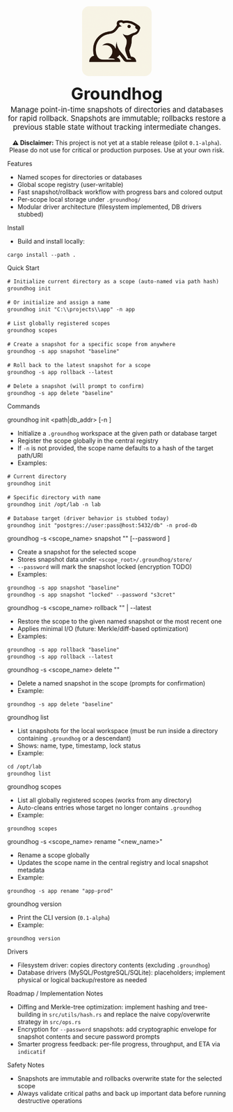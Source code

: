 <p align="center">
  <img src="Groundhog.png" alt="Groundhog logo" width="160" style="border-radius: 16px;" />
  <br/>
  <h1 align="center" style="margin: 0; padding: 0; font-size: 2.4rem;">Groundhog</h1>
  <p align="center" style="margin-top: 0.25rem; font-size: 1.05rem;">
    Manage point-in-time snapshots of directories and databases for rapid rollback.
    Snapshots are immutable; rollbacks restore a previous stable state without tracking intermediate changes.
  </p>
</p>

<p align="center">
  <strong>⚠️ Disclaimer:</strong> This project is not yet at a stable release (pilot <code>0.1-alpha</code>).<br/>
  Please do not use for critical or production purposes. Use at your own risk.
  
</p>

Features
- Named scopes for directories or databases
- Global scope registry (user-writable)
- Fast snapshot/rollback workflow with progress bars and colored output
- Per-scope local storage under `.groundhog/`
- Modular driver architecture (filesystem implemented, DB drivers stubbed)

Install
- Build and install locally:
```
cargo install --path .
```

Quick Start
```
# Initialize current directory as a scope (auto-named via path hash)
groundhog init

# Or initialize and assign a name
groundhog init "C:\\projects\\app" -n app

# List globally registered scopes
groundhog scopes

# Create a snapshot for a specific scope from anywhere
groundhog -s app snapshot "baseline"

# Roll back to the latest snapshot for a scope
groundhog -s app rollback --latest

# Delete a snapshot (will prompt to confirm)
groundhog -s app delete "baseline"
```

Commands

groundhog init <path|db_addr> [-n <name>]
- Initialize a `.groundhog` workspace at the given path or database target
- Register the scope globally in the central registry
- If `-n` is not provided, the scope name defaults to a hash of the target path/URI
- Examples:
```
# Current directory
groundhog init

# Specific directory with name
groundhog init /opt/lab -n lab

# Database target (driver behavior is stubbed today)
groundhog init "postgres://user:pass@host:5432/db" -n prod-db
```

groundhog -s <scope_name> snapshot "<name>" [--password <password>]
- Create a snapshot for the selected scope
- Stores snapshot data under `<scope_root>/.groundhog/store/`
- `--password` will mark the snapshot locked (encryption TODO)
- Examples:
```
groundhog -s app snapshot "baseline"
groundhog -s app snapshot "locked" --password "s3cret"
```

groundhog -s <scope_name> rollback "<name>" | --latest
- Restore the scope to the given named snapshot or the most recent one
- Applies minimal I/O (future: Merkle/diff-based optimization)
- Examples:
```
groundhog -s app rollback "baseline"
groundhog -s app rollback --latest
```

groundhog -s <scope_name> delete "<name>"
- Delete a named snapshot in the scope (prompts for confirmation)
- Example:
```
groundhog -s app delete "baseline"
```

groundhog list
- List snapshots for the local workspace (must be run inside a directory containing `.groundhog` or a descendant)
- Shows: name, type, timestamp, lock status
- Example:
```
cd /opt/lab
groundhog list
```

groundhog scopes
- List all globally registered scopes (works from any directory)
- Auto-cleans entries whose target no longer contains `.groundhog`
- Example:
```
groundhog scopes
```

groundhog -s <scope_name> rename "<new_name>"
- Rename a scope globally
- Updates the scope name in the central registry and local snapshot metadata
- Example:
```
groundhog -s app rename "app-prod"
```

groundhog version
- Print the CLI version (`0.1-alpha`)
- Example:
```
groundhog version
```

Drivers
- Filesystem driver: copies directory contents (excluding `.groundhog`)
- Database drivers (MySQL/PostgreSQL/SQLite): placeholders; implement physical or logical backup/restore as needed

Roadmap / Implementation Notes
- Diffing and Merkle-tree optimization: implement hashing and tree-building in `src/utils/hash.rs` and replace the naive copy/overwrite strategy in `src/ops.rs`
- Encryption for `--password` snapshots: add cryptographic envelope for snapshot contents and secure password prompts
- Smarter progress feedback: per-file progress, throughput, and ETA via `indicatif`

Safety Notes
- Snapshots are immutable and rollbacks overwrite state for the selected scope
- Always validate critical paths and back up important data before running destructive operations


